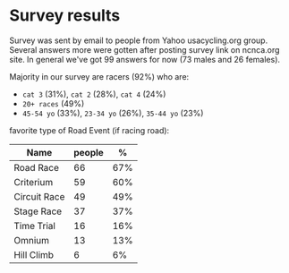 # Survey results

Survey was sent by email to people from Yahoo usacycling.org group. Several answers more were gotten after posting survey link on ncnca.org site. In general we've got 99 answers for now (73 males and 26 females).

Majority in our survey are racers (92%) who are: 
- `cat 3` (31%), `cat 2` (28%), `cat 4` (24%)
- `20+ races` (49%)
- `45-54 yo` (33%), `23-34 yo` (26%), `35-44 yo` (23%)

favorite type of Road Event (if racing road):

Name | people | %
----|----|----
Road Race |66 | 67%
Criterium | 59 | 60% 
Circuit Race |49 | 49% 
Stage Race |37 | 37% 
Time Trial |16 | 16% 
Omnium | 13 | 13% 
Hill Climb |6 | 6%